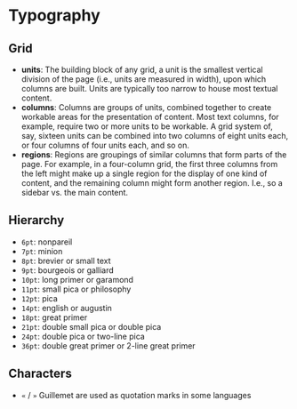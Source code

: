 # Typography

## Grid

- **units**: The building block of any grid, a unit is the smallest vertical division of the page (i.e., units are measured in width), upon which columns are built. Units are typically too narrow to house most textual content.
- **columns**: Columns are groups of units, combined together to create workable areas for the presentation of content. Most text columns, for example, require two or more units to be workable. A grid system of, say, sixteen units can be combined into two columns of eight units each, or four columns of four units each, and so on.
- **regions**: Regions are groupings of similar columns that form parts of the page. For example, in a four-column grid, the first three columns from the left might make up a single region for the display of one kind of content, and the remaining column might form another region. I.e., so a sidebar vs. the main content.

## Hierarchy

- `6pt`: nonpareil
- `7pt`: minion
- `8pt`: brevier or small text
- `9pt`: bourgeois or galliard
- `10pt`: long primer or garamond
- `11pt`: small pica or philosophy
- `12pt`: pica
- `14pt`: english or augustin
- `18pt`: great primer
- `21pt`: double small pica or double pica
- `24pt`: double pica or two-line pica
- `36pt`: double great primer or 2-line great primer

## Characters

- `«` / `»` Guillemet are used as quotation marks in some languages
